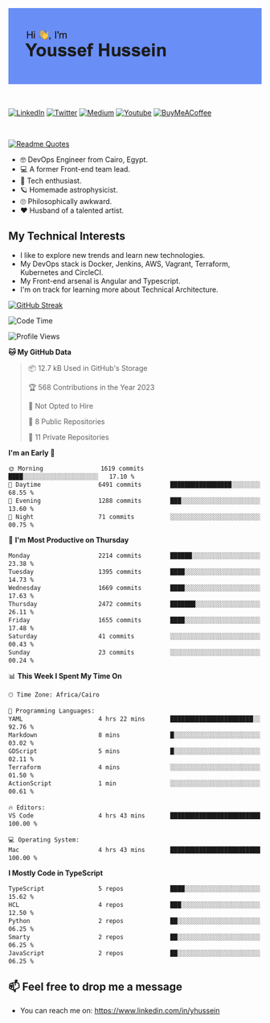 [![Youssef's GitHub Banner](./assets/youssef-hussein.png)](https://github.com/yorki404)

</br>

[![LinkedIn](https://img.shields.io/badge/linkedin-%230077B5.svg?style=for-the-badge&logo=linkedin&logoColor=white)](https://www.linkedin.com/in/yhussein/)
[![Twitter](https://img.shields.io/badge/devqik_-%231DA1F2.svg?style=for-the-badge&logo=Twitter&logoColor=white)](https://twitter.com/devqik_)
[![Medium](https://img.shields.io/badge/Medium-12100E?style=for-the-badge&logo=medium&logoColor=white)](https://medium.com/@devqik)
[![Youtube](https://img.shields.io/badge/YouTube-FF0000?style=for-the-badge&logo=youtube&logoColor=white)](https://www.youtube.com/@devqik)
[![BuyMeACoffee](https://img.shields.io/badge/Buy%20Me%20a%20Coffee-ffdd00?style=for-the-badge&logo=buy-me-a-coffee&logoColor=black)](https://www.buymeacoffee.com/devqik)

</br>

[![Readme Quotes](https://quotes-github-readme.vercel.app/api?type=horizontal&theme=dark)](https://github.com/piyushsuthar/github-readme-quotes)


- :nerd_face: DevOps Engineer from Cairo, Egypt.
- :computer: A former Front-end team lead.
- :satellite: Tech enthusiast.
- :ringed_planet: Homemade astrophysicist.
- :roll_eyes: Philosophically awkward.
- :heart: Husband of a talented artist.

## My Technical Interests

- I like to explore new trends and learn new technologies.
- My DevOps stack is Docker, Jenkins, AWS, Vagrant, Terraform, Kubernetes and CircleCI.
- My Front-end arsenal is Angular and Typescript.
- I'm on track for learning more about Technical Architecture.

[![GitHub Streak](https://github-readme-streak-stats.herokuapp.com/?user=devqik&theme=dark)](https://git.io/streak-stats)

<!--START_SECTION:waka-->
![Code Time](http://img.shields.io/badge/Code%20Time-572%20hrs%2012%20mins-blue)

![Profile Views](http://img.shields.io/badge/Profile%20Views-4-blue)

**🐱 My GitHub Data** 

> 📦 12.7 kB Used in GitHub's Storage 
 > 
> 🏆 568 Contributions in the Year 2023
 > 
> 🚫 Not Opted to Hire
 > 
> 📜 8 Public Repositories 
 > 
> 🔑 11 Private Repositories 
 > 
**I'm an Early 🐤** 

```text
🌞 Morning                1619 commits        ████░░░░░░░░░░░░░░░░░░░░░   17.10 % 
🌆 Daytime                6491 commits        █████████████████░░░░░░░░   68.55 % 
🌃 Evening                1288 commits        ███░░░░░░░░░░░░░░░░░░░░░░   13.60 % 
🌙 Night                  71 commits          ░░░░░░░░░░░░░░░░░░░░░░░░░   00.75 % 
```
📅 **I'm Most Productive on Thursday** 

```text
Monday                   2214 commits        ██████░░░░░░░░░░░░░░░░░░░   23.38 % 
Tuesday                  1395 commits        ████░░░░░░░░░░░░░░░░░░░░░   14.73 % 
Wednesday                1669 commits        ████░░░░░░░░░░░░░░░░░░░░░   17.63 % 
Thursday                 2472 commits        ███████░░░░░░░░░░░░░░░░░░   26.11 % 
Friday                   1655 commits        ████░░░░░░░░░░░░░░░░░░░░░   17.48 % 
Saturday                 41 commits          ░░░░░░░░░░░░░░░░░░░░░░░░░   00.43 % 
Sunday                   23 commits          ░░░░░░░░░░░░░░░░░░░░░░░░░   00.24 % 
```


📊 **This Week I Spent My Time On** 

```text
🕑︎ Time Zone: Africa/Cairo

💬 Programming Languages: 
YAML                     4 hrs 22 mins       ███████████████████████░░   92.76 % 
Markdown                 8 mins              █░░░░░░░░░░░░░░░░░░░░░░░░   03.02 % 
GDScript                 5 mins              █░░░░░░░░░░░░░░░░░░░░░░░░   02.11 % 
Terraform                4 mins              ░░░░░░░░░░░░░░░░░░░░░░░░░   01.50 % 
ActionScript             1 min               ░░░░░░░░░░░░░░░░░░░░░░░░░   00.61 % 

🔥 Editors: 
VS Code                  4 hrs 43 mins       █████████████████████████   100.00 % 

💻 Operating System: 
Mac                      4 hrs 43 mins       █████████████████████████   100.00 % 
```

**I Mostly Code in TypeScript** 

```text
TypeScript               5 repos             ████░░░░░░░░░░░░░░░░░░░░░   15.62 % 
HCL                      4 repos             ███░░░░░░░░░░░░░░░░░░░░░░   12.50 % 
Python                   2 repos             ██░░░░░░░░░░░░░░░░░░░░░░░   06.25 % 
Smarty                   2 repos             ██░░░░░░░░░░░░░░░░░░░░░░░   06.25 % 
JavaScript               2 repos             ██░░░░░░░░░░░░░░░░░░░░░░░   06.25 % 
```




<!--END_SECTION:waka-->

## 📫 Feel free to drop me a message
- You can reach me on: https://www.linkedin.com/in/yhussein
